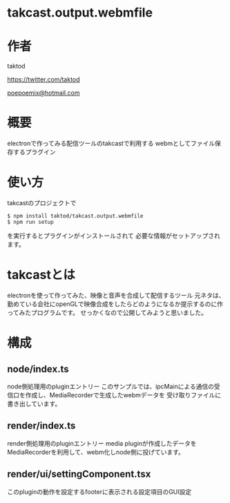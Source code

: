 # takcast.output.webmfile

# 作者

taktod

https://twitter.com/taktod

poepoemix@hotmail.com

# 概要

electronで作ってみる配信ツールのtakcastで利用する
webmとしてファイル保存するプラグイン

# 使い方

takcastのプロジェクトで

```
$ npm install taktod/takcast.output.webmfile
$ npm run setup
```

を実行するとプラグインがインストールされて
必要な情報がセットアップされます。

# takcastとは

electronを使って作ってみた、映像と音声を合成して配信するツール
元ネタは、勤めている会社にopenGLで映像合成をしたらどのようになるか提示するのに作ってみたプログラムです。
せっかくなので公開してみようと思いました。

# 構成

## node/index.ts

node側処理用のpluginエントリー
このサンプルでは、ipcMainによる通信の受信口を作成し、MediaRecorderで生成したwebmデータを
受け取りファイルに書き出しています。

## render/index.ts

render側処理用のpluginエントリー
media pluginが作成したデータをMediaRecorderを利用して、webm化しnode側に投げています。

## render/ui/settingComponent.tsx

このpluginの動作を設定するfooterに表示される設定項目のGUI設定

